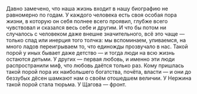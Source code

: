 Давно замечено, что наша жизнь входит в нашу биографию не равномерно по годам. У каждого человека есть своя особая пора жизни, в которую он себя полнее всего проявил, глубже всего чувствовал и сказался весь себе и другим. И что бы потом ни случалось с человеком даже внешне значительного, всё это чаще — только спад или инерция того толчка: мы вспоминаем, упиваемся, на много ладов переигрываем то, что единожды прозвучало в нас. Такой порой у иных бывает даже детство — и тогда люди на всю жизнь остаются детьми. У других — первая любовь, и именно эти люди распространили миф, что любовь даётся только раз. Кому пришлась такой порой пора их наибольшего богатства, почёта, власти — и они до беззубых дёсен шамкают нам о своём отошедшем величии. У Нержина такой порой стала тюрьма. У Щагова — фронт.